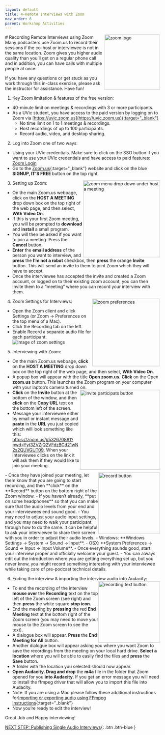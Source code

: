 ```yaml
---
layout: default
title: 4-Remote Interviews with Zoom
nav_order: 6
parent: Workshop Activities
---
```

<img src="images/podcast-zoom-01.png" style="float:right;width:180px;" alt="zoom logo"> 
# Recording Remote Interviews using Zoom
Many podcasters use Zoom.us to record their sessions if the co-host or interviewee is not in the same location. Zoom gives you higher audio quality than you’ll get on a regular phone call and in addition, you can have calls with multiple people at once.

If you have any questions or get stuck as you work through this in-class exercise, please ask the instructor for assistance.  Have fun!

1. Key Zoom limitation & features of the free version:
- 40-minute limit on meetings & recordings with 3 or more participants.
- As a UVic student, you have access to the paid version by logging on to Zoom via [https://uvic.zoom.us](https://uvic.zoom.us){:target="_blank"} 
   - No time limit on 1 to 1 meetings & recordings.
   - Host recordings of up to 100 participants.
   - Record audio, video, and desktop sharing.

2. Log into Zoom one of two ways:
- Using your UVic credentials. Make sure to click on the SSO button if you want to use your UVic credentials and have access to paid features: [Zoom Login](https://zoom.us/signin)
- Go to the [Zoom.us](https://uvic.zoom.us){:target="_blank"} website and click on the blue **SIGNUP, IT’S FREE** button on the top right.

3. Setting up Zoom: <img src="images/podcast-zoom-02.png" style="float:right;width:250px;" alt="zoom menu drop down under host a meeting"> 
- On the main Zoom.us webpage, click on the **HOST A MEETING** drop down box on the top right of the web page, and then select, **With Video On**.
- If this is your first Zoom meeting, you will be prompted to **download** and **install** a small program. 
- You will then be asked if you want to join a meeting. Press the **Cancel** button.
- **Enter** the **email address** of the person you want to interview, and **press** the **I’m not a robot** checkbox, then **press** the orange **Invite** button. This will send an invite to them to joint Zoom which they will have to accept.
- Once the interviewee has accepted the invite and created a Zoom account, or logged on to their existing zoom account, you can then invite them to a “meeting” where you can record your interview with them.

4. Zoom Settings for Interviews: <img src="images/podcast-zoom-03.png" style="float:right;width:220px;" alt="zoom preferences"> 
- Open the Zoom client and click Settings (or Zoom -> Preferences on the top menu of a Mac).
- Click the Recording tab on the left.
- Enable Record a separate audio file for each participant.
![Image of zoom settings](images/podcast-zoom-04.png)
5. Interviewing with Zoom:
- On the main Zoom.us webpage, **click** on the **HOST A MEETING** drop down box on the top right of the web page, and then select, **With Video On**.
- A popup box will appear with the title **Open zoom.us**. **Click** on the Open **zoom.us** button. This launches the Zoom program on your computer with your laptop’s camera turned on. <img src="images/podcast-zoom-05.png" style="float:right;width:260px;" alt="invite participats button"> 
- **Click** on the **Invite** button at the bottom of the window, and then **click** on the **Copy URL** text on the bottom left of the screen.
- Message your interviewee either by email or instant message and **paste** in the **URL** you just copied which will look something like this: https://zoom.us/j/532670881?pwd=Yyt3ZVZjQ2VFdzBCd21wN2s2QUVGUT09. When your interviewee clicks on the link it will ask them if they would like to join your meeting.
 <img src="images/podcast-zoom-06.png" style="float:right;width:200px;" alt="record button"> 
- Once they have joined your meeting, let them know that you are going to start recording, and then **click** on the **Record** button on the bottom right of the Zoom window.
- If you haven’t already, **put on some headphones** so that you can make sure that the audio levels from your end and your interviewees end sound good. 
- You may need to adjust your audio input settings, and you may need to walk your participant through how to do the same. It can be helpful to ask your interviewee to share their screen with you in order to adjust their audio levels.
      - Windows: **Windows Settings -> System -> Sound -> Input**.
      - OSX: **System Preferences -> Sound -> Input -> Input Volume**.
- Once everything sounds good, start your interview proper and officially welcome your guest. 
- You can always edit out the introduction where you are getting everything set up, but you never know, you might record something interesting with your interviewee while taking care of pre-podcast technical details.

6. Ending the interview & importing the interview audio into Audacity: <img src="images/podcast-zoom-07.png" style="float:right;width:200px;" alt="recording text button"> 
- To end the recording of the interview **mouse over** the **Recording** text on the top left of the Zoom screen (see right) and then **press** the white square **stop icon**.
- End the meeting by **pressing** the red **End Meeting** text at the bottom right of the Zoom screen (you may need to move your mouse to the Zoom screen to see the text).
- A dialogue box will appear. **Press** the **End Meeting for All** button.
- Another dialogue box will appear asking you where you want Zoom to save the recordings from the meeting on your local hard drive. **Select a location** where you will be able to easily find the files and **press** the **Save** button.
- A folder with the location you selected should now appear.
- **Open Audacity. Drag and drop** the **m4a** file in the folder that Zoom opened for you **into Audacity**. If you get an error message you will need to install the ffmpeg driver that will allow you to import this file into Audacity.
- Note: If you are using a Mac please follow these additional instructions for[Importing or exporting audio using FFmpeg instructions](https://support.audacityteam.org/basics/installing-ffmpeg){:target="_blank"}
- Now you’re ready to edit the interview!<br>

Great Job and Happy interviewing!<br>

[NEXT STEP: Publishing Single Audio Interviews](publishing-single-audio-interviews.html){: .btn .btn-blue }

